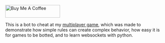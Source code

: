 <a href="https://www.buymeacoffee.com/aispawn" target="_blank"><img src="https://cdn.buymeacoffee.com/buttons/default-orange.png" alt="Buy Me A Coffee" height="41" width="174"></a>

This is a bot to cheat at my [multiplayer game](https://github.com/AI-Spawn/Multiplayer-Game), which was made to demonstrate how simple rules can create complex behavior, how easy it is for games to be botted, and to learn websockets with python.
